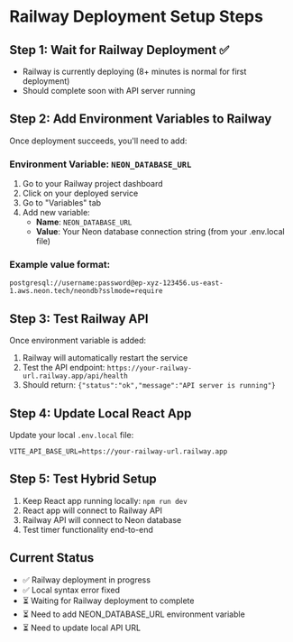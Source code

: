 # Railway Deployment Setup Steps

## Step 1: Wait for Railway Deployment ✅
- Railway is currently deploying (8+ minutes is normal for first deployment)
- Should complete soon with API server running

## Step 2: Add Environment Variables to Railway
Once deployment succeeds, you'll need to add:

### Environment Variable: `NEON_DATABASE_URL`
1. Go to your Railway project dashboard
2. Click on your deployed service
3. Go to "Variables" tab
4. Add new variable:
   - **Name**: `NEON_DATABASE_URL`
   - **Value**: Your Neon database connection string (from your .env.local file)

### Example value format:
```
postgresql://username:password@ep-xyz-123456.us-east-1.aws.neon.tech/neondb?sslmode=require
```

## Step 3: Test Railway API
Once environment variable is added:
1. Railway will automatically restart the service
2. Test the API endpoint: `https://your-railway-url.railway.app/api/health`
3. Should return: `{"status":"ok","message":"API server is running"}`

## Step 4: Update Local React App
Update your local `.env.local` file:
```
VITE_API_BASE_URL=https://your-railway-url.railway.app
```

## Step 5: Test Hybrid Setup
1. Keep React app running locally: `npm run dev`
2. React app will connect to Railway API
3. Railway API will connect to Neon database
4. Test timer functionality end-to-end

## Current Status
- ✅ Railway deployment in progress
- ✅ Local syntax error fixed
- ⏳ Waiting for Railway deployment to complete
- ⏳ Need to add NEON_DATABASE_URL environment variable
- ⏳ Need to update local API URL


